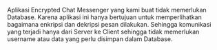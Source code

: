 Aplikasi Encrypted Chat Messenger yang kami buat tidak memerlukan Database. 
Karena aplikasi ini hanya bertujuan untuk memperlihatkan bagaimana enkripsi dan dekripsi pesan dilakukan.
Sehingga komunikasi yang terjadi hanya dari Server ke Client sehingga tidak memerlukan username atau data yang perlu disimpan dalam Database.